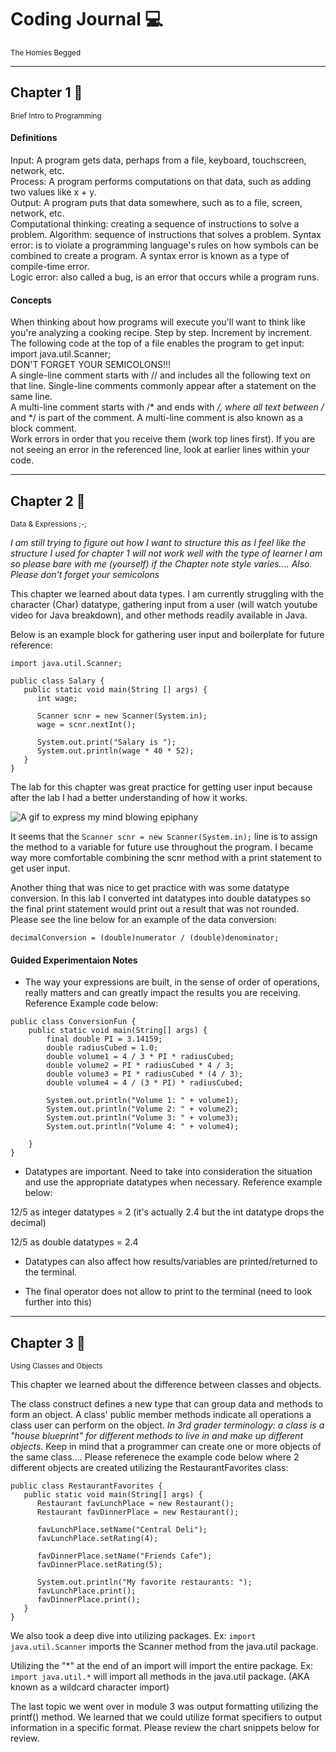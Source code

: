 # Coding Journal :computer:  
<sub> The Homies Begged </sub>

---------------------------------------------------------------------------------------------------------------------------------------------------------

## Chapter 1   :blue_book:
<sub>Brief Intro to Programming </sub>

#### Definitions
Input: A program gets data, perhaps from a file, keyboard, touchscreen, network, etc.  
Process: A program performs computations on that data, such as adding two values like x + y.  
Output: A program puts that data somewhere, such as to a file, screen, network, etc.  
Computational thinking: creating a sequence of instructions to solve a problem. 
Algorithm: sequence of instructions that solves a problem. 
Syntax error: is to violate a programming language's rules on how symbols can be combined to create a program. A syntax error is known as a type of compile-time error.  
Logic error: also called a bug, is an error that occurs while a program runs. 


#### Concepts
When thinking about how programs will execute you'll want to think like you're analyzing a cooking recipe. Step by step. Increment by increment.   
The following code at the top of a file enables the program to get input: import java.util.Scanner;  
DON'T FORGET YOUR SEMICOLONS!!!   
A single-line comment starts with // and includes all the following text on that line. Single-line comments commonly appear after a statement on the same line.  
A multi-line comment starts with /* and ends with */, where all text between /* and */ is part of the comment. A multi-line comment is also known as a block comment.  
Work errors in order that you receive them (work top lines first). If you are not seeing an error in the referenced line, look at earlier lines within your code.  

---------------------------------------------------------------------------------------------------------------------------------------------------------

## Chapter 2   :triangular_ruler:
<sub>Data & Expressions ;-; </sub>

*I am still trying to figure out how I want to structure this as I feel like the structure I used for chapter 1 will not work well with the type of learner I am so please bare with me (yourself) if the Chapter note style varies.... Also. Please don't forget your semicolons*

This chapter we learned about data types. I am currently struggling with the character (Char) datatype, gathering input from a user (will watch youtube video for Java breakdown), and other methods readily available in Java. 

Below is an example block for gathering user input and boilerplate for future reference: 


```
import java.util.Scanner;

public class Salary {
   public static void main(String [] args) {
      int wage;

      Scanner scnr = new Scanner(System.in);
      wage = scnr.nextInt();

      System.out.print("Salary is ");
      System.out.println(wage * 40 * 52);
   }
}
```
The lab for this chapter was great practice for getting user input because after the lab I had a better understanding of how it works. 

![A gif to express my mind blowing epiphany](https://github.com/MBravoBoiseState/codingJournal/blob/main/mindBlown.gif)

It seems that the ```Scanner scnr = new Scanner(System.in);``` line is to assign the method to a variable for future use throughout the program.
I became way more comfortable combining the scnr method with a print statement to get user input. 

Another thing that was nice to get practice with was some datatype conversion. In this lab I converted int datatypes into double datatypes so the final print statement would print out a result that was not rounded. Please see the line below for an example of the data conversion: 

```decimalConversion = (double)numerator / (double)denominator;```

#### Guided Experimentaion Notes

- The way your expressions are built, in the sense of order of operations, really matters and can greatly impact the results you are receiving. Reference Example code below: 

```
public class ConversionFun {
    public static void main(String[] args) {
        final double PI = 3.14159;
        double radiusCubed = 1.0;
        double volume1 = 4 / 3 * PI * radiusCubed;
        double volume2 = PI * radiusCubed * 4 / 3;
        double volume3 = PI * radiusCubed * (4 / 3);
        double volume4 = 4 / (3 * PI) * radiusCubed;

        System.out.println("Volume 1: " + volume1);
        System.out.println("Volume 2: " + volume2);
        System.out.println("Volume 3: " + volume3);
        System.out.println("Volume 4: " + volume4);
        
    }
}
```
- Datatypes are important. Need to take into consideration the situation and use the appropriate datatypes when necessary. Reference example below: 

12/5 as integer datatypes = 2 (it's actually 2.4 but the int datatype drops the decimal)

12/5 as double datatypes = 2.4

- Datatypes can also affect how results/variables are printed/returned to the terminal.

- The final operator does not allow to print to the terminal (need to look further into this) 


--------------------------------------------------------------------------------------------------------------------------------------------------------

## Chapter 3   :robot:
<sub>Using Classes and Objects</sub>

This chapter we learned about the difference between classes and objects. 

The class construct defines a new type that can group data and methods to form an object. A class' public member methods indicate all operations a class user can perform on the object. *In 3rd grader terminology: a class is a "house blueprint" for different methods to live in and make up different objects*. Keep in mind that a programmer can create one or more objects of the same class.... Please referenece the example code below where 2 different objects are created utilizing the RestaurantFavorites class:

```
public class RestaurantFavorites {
   public static void main(String[] args) {
      Restaurant favLunchPlace = new Restaurant();
      Restaurant favDinnerPlace = new Restaurant();

      favLunchPlace.setName("Central Deli");
      favLunchPlace.setRating(4);

      favDinnerPlace.setName("Friends Cafe");
      favDinnerPlace.setRating(5);

      System.out.println("My favorite restaurants: ");
      favLunchPlace.print();
      favDinnerPlace.print();
   }
}
```

We also took a deep dive into utilizing packages. Ex: ```import java.util.Scanner``` imports the Scanner method from the java.util package.

Utilizing the "*" at the end of an import will import the entire package. Ex: ```import java.util.*``` will import all methods in the java.util package. (AKA known as a wildcard character import)

The last topic we went over in module 3 was output formatting utilizing the printf() method. We learned that we could utilize format specifiers to output information in a specific format. Please review the chart snippets below for review. 




